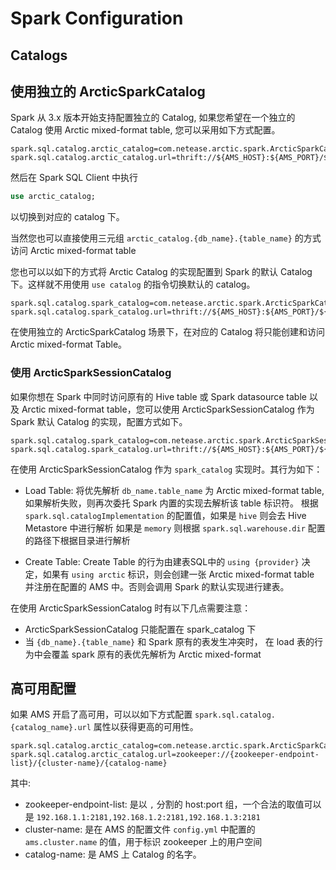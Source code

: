 # Spark Configuration

## Catalogs

## 使用独立的 ArcticSparkCatalog

Spark 从 3.x 版本开始支持配置独立的 Catalog, 如果您希望在一个独立的 Catalog 使用 Arctic mixed-format table,
您可以采用如下方式配置。

```properties
spark.sql.catalog.arctic_catalog=com.netease.arctic.spark.ArcticSparkCatalog
spark.sql.catalog.arctic_catalog.url=thrift://${AMS_HOST}:${AMS_PORT}/${AMS_CATALOG_NAME_HIVE}
```

然后在 Spark SQL Client 中执行

```sql
use arctic_catalog;
```

以切换到对应的 catalog 下。

当然您也可以直接使用三元组 `arctic_catalog.{db_name}.{table_name}` 的方式访问 Arctic mixed-format table

您也可以以如下的方式将 Arctic Catalog 的实现配置到 Spark 的默认 Catalog 下。这样就不用使用 `use catalog` 的指令切换默认的
catalog。

```properties
spark.sql.catalog.spark_catalog=com.netease.arctic.spark.ArcticSparkCatalog
spark.sql.catalog.spark_catalog.url=thrift://${AMS_HOST}:${AMS_PORT}/${AMS_CATALOG_NAME_HIVE}
```

在使用独立的 ArcticSparkCatalog 场景下，在对应的 Catalog 将只能创建和访问 Arctic mixed-format Table。

### 使用 ArcticSparkSessionCatalog

如果你想在 Spark 中同时访问原有的 Hive table 或 Spark datasource table 以及 Arctic mixed-format table，您可以使用
ArcticSparkSessionCatalog 作为 Spark 默认 Catalog 的实现，配置方式如下。

```properties
spark.sql.catalog.spark_catalog=com.netease.arctic.spark.ArcticSparkSessionCatalog
spark.sql.catalog.spark_catalog.url=thrift://${AMS_HOST}:${AMS_PORT}/${AMS_CATALOG_NAME_HIVE}
```

在使用 ArcticSparkSessionCatalog 作为 `spark_catalog` 实现时。其行为如下：

- Load Table: 将优先解析 `db_name.table_name` 为 Arctic mixed-format table,
  如果解析失败，则再次委托 Spark 内置的实现去解析该 table 标识符。
  根据 `spark.sql.catalogImplementation` 的配置值，如果是 `hive` 则会去 Hive Metastore 中进行解析
  如果是 `memory` 则根据 `spark.sql.warehouse.dir` 配置的路径下根据目录进行解析

- Create Table: Create Table 的行为由建表SQL中的 `using {provider}` 决定，如果有 `using arctic` 标识，则会创建一张
  Arctic mixed-format table 并注册在配置的 AMS 中。否则会调用 Spark 的默认实现进行建表。

在使用 ArcticSparkSessionCatalog 时有以下几点需要注意：

- ArcticSparkSessionCatalog 只能配置在 spark_catalog 下
- 当 `{db_name}.{table_name}` 和 Spark 原有的表发生冲突时，
  在 load 表的行为中会覆盖 spark 原有的表优先解析为 Arctic mixed-format

## 高可用配置

如果 AMS 开启了高可用，可以以如下方式配置 `spark.sql.catalog.{catalog_name}.url` 属性以获得更高的可用性。

```properties
spark.sql.catalog.arctic_catalog=com.netease.arctic.spark.ArcticSparkCatalog
spark.sql.catalog.arctic_catalog.url=zookeeper://{zookeeper-endpoint-list}/{cluster-name}/{catalog-name}
```

其中:

- zookeeper-endpoint-list: 是以 `,` 分割的 host:port
  组，一个合法的取值可以是 `192.168.1.1:2181,192.168.1.2:2181,192.168.1.3:2181`
- cluster-name: 是在 AMS 的配置文件 `config.yml` 中配置的 `ams.cluster.name` 的值，用于标识 zookeeper 上的用户空间
- catalog-name: 是 AMS 上 Catalog 的名字。